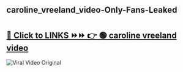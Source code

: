 
 ## caroline_vreeland_video-Only-Fans-Leaked

# <h2><a href="https://clipsfans.com/caroline_vreeland_video&ref=git">🔗 Click to LINKS ⏩⏩ 👉 🟢 caroline vreeland video </a></h2>

<a href="https://clipsfans.com/caroline_vreeland_video&ref=git" rel="nofollow" data-target="animated-image.originalLink"><img src="https://i.ibb.co.com/xMMVF88/686577567.gif" alt="Viral Video Original" style="max-width: 100%; display: inline-block;" data-target="animated-image.originalImage"></a>

